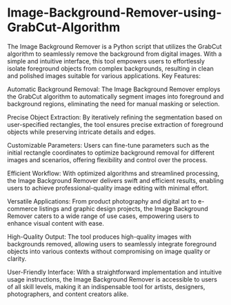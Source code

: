 # Image-Background-Remover-using-GrabCut-Algorithm
The Image Background Remover is a Python script that utilizes the GrabCut algorithm to seamlessly remove the background from digital images. With a simple and intuitive interface, this tool empowers users to effortlessly isolate foreground objects from complex backgrounds, resulting in clean and polished images suitable for various applications.
Key Features:

Automatic Background Removal: The Image Background Remover employs the GrabCut algorithm to automatically segment images into foreground and background regions, eliminating the need for manual masking or selection.

Precise Object Extraction: By iteratively refining the segmentation based on user-specified rectangles, the tool ensures precise extraction of foreground objects while preserving intricate details and edges.

Customizable Parameters: Users can fine-tune parameters such as the initial rectangle coordinates to optimize background removal for different images and scenarios, offering flexibility and control over the process.

Efficient Workflow: With optimized algorithms and streamlined processing, the Image Background Remover delivers swift and efficient results, enabling users to achieve professional-quality image editing with minimal effort.

Versatile Applications: From product photography and digital art to e-commerce listings and graphic design projects, the Image Background Remover caters to a wide range of use cases, empowering users to enhance visual content with ease.

High-Quality Output: The tool produces high-quality images with backgrounds removed, allowing users to seamlessly integrate foreground objects into various contexts without compromising on image quality or clarity.

User-Friendly Interface: With a straightforward implementation and intuitive usage instructions, the Image Background Remover is accessible to users of all skill levels, making it an indispensable tool for artists, designers, photographers, and content creators alike.
